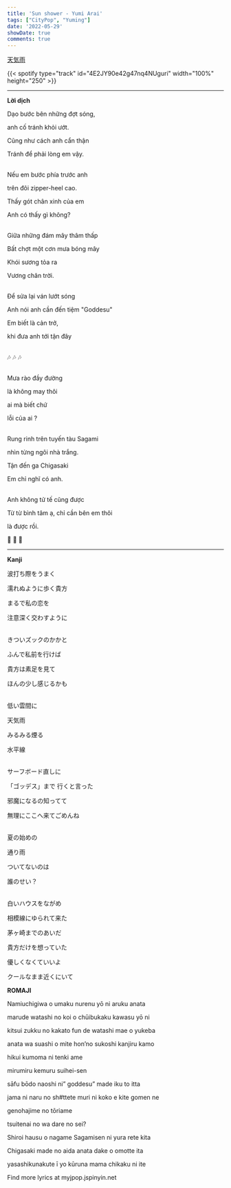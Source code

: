```yaml
---
title: 'Sun shower - Yumi Arai'
tags: ["CityPop", "Yuming"]
date: '2022-05-29'
showDate: true
comments: true
---
```



[天気雨](https://www.youtube.com/watch?v=9gCWbhR8m_U)

{{< spotify type="track" id="4E2JY90e42g47nq4NUguri" width="100%" height="250" >}}

--- 
**Lời dịch**

Dạo bước bên những đợt sóng,

anh cố tránh khỏi ướt. 

Cũng như cách anh cẩn thận 

Tránh để phải lòng em vậy.

\
Nếu em bước phía trước anh 

trên đôi zipper-heel cao. 

Thấy gót chân xinh của em

Anh có thấy gì không? 

\
Giữa những đám mây thâm thấp 

Bất chợt một cơn mưa bóng mây 

Khói sương tỏa ra 

Vương chân trời.

\
Để sửa lại ván lướt sóng 

Anh nói anh cần đến tiệm "Goddesu"

Em biết là cản trở, 

khi đưa anh tới tận đây

\
:notes: :notes: :notes:

\
Mưa rào đầy đường

là không may thôi  

ai mà biết chứ

lỗi của ai ?

\
Rung rinh trên tuyến tàu Sagami  

nhìn từng ngôi nhà trắng.

Tận đến ga Chigasaki 

Em chỉ nghĩ có anh. 

\
Anh không tử tế cũng được 

Từ từ bình tâm ạ, chỉ cần bên em thôi

là được rồi. 

:musical_note: :musical_note: :musical_note:

---

**Kanji**

波打ち際をうまく

濡れぬように歩く貴方

まるで私の恋を

注意深く交わすように

\
きついズックのかかと

ふんで私前を行けば

貴方は素足を見て

ほんの少し感じるかも

\
低い雲間に

天気雨

みるみる煙る

水平線
` `

\
サーフボード直しに

「ゴッデス」まで 行くと言った

邪魔になるの知ってて

無理にここへ来てごめんね
` `

\
夏の始めの

通り雨

ついてないのは

誰のせい？


\
白いハウスをながめ

相模線にゆられて来た

茅ヶ崎までのあいだ

貴方だけを想っていた
` `


優しくなくていいよ

クールなまま近くにいて



**ROMAJI**

Namiuchigiwa o umaku nurenu yō ni aruku anata

marude watashi no koi o chūibukaku kawasu yō ni

kitsui zukku no kakato fun de watashi mae o yukeba

anata wa suashi o mite hon’no sukoshi kanjiru kamo

hikui kumoma ni tenki ame

mirumiru kemuru suihei-sen

sāfu bōdo naoshi ni” goddesu” made iku to itta

jama ni naru no sh#ttete muri ni koko e kite gomen ne

genohajime no tōriame

tsuitenai no wa dare no sei?

Shiroi hausu o nagame Sagamisen ni yura rete kita

Chigasaki made no aida anata dake o omotte ita

yasashikunakute ī yo kūruna mama chikaku ni ite

Find more lyrics at myjpop.jspinyin.net


